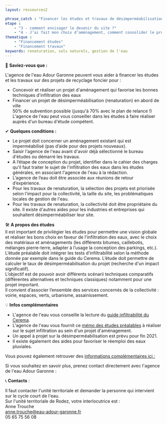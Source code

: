 ```yaml
---
layout: ressources2

phrase_catch : "Financer les études et travaux de désimperméabilisation ou amélioration de l'infiltration des eaux - Solliciter l'Agence de l'eau Adour Garonne"
etape : 
    - "3 - comment envisager le devenir du site ?"
    - "4 - J’ai fait mon choix d’aménagement, comment consolider le projet avant d’attaquer les travaux ?"
thematique :
    - "Financement études"
    - "Financement travaux"
keywords: renaturation, sols naturels, gestion de l'eau
---
```

  
🚀 **Saviez-vous que :**  
  
L'agence de l'eau Adour Garonne peuvent vous aider à financer les études et les travaux sur des projets de recyclage foncier pour :
* Concevoir et réaliser un projet d'aménagement qui favorise les bonnes techniques d'infiltration des eaux 
* Financer un projet de désimperméabilisation (renaturation) en abord de ville  
50% de subvention possible (jusqu'à 70% avec le plan de relance !)  
L'agence de l'eau peut vous conseiller dans les études à faire réaliser auprès d'un bureau d'étude compétent.

✔ **Quelques conditions :**
* Le projet doit concerner un aménagement existant qui est imperméabilisé (pas d’aide pour des projets nouveaux).
* Saisir l'agence de l'eau avant d'avoir déjà sélectionné le bureau d'études ou démarré les travaux.
* A l’étape de conception du projet, identifier dans le cahier des charges qu’il faut traiter le sujet de l'infiltration des eaux dans les études générales, en associant l'agence de l'eau à la rédaction.
* L’agence de l’eau doit être associée aux réunions de retour d’expérience.
* Pour les travaux de renaturation, la sélection des projets est priorisée selon l'impact pour la collectivité, la taille du site, les problématiques locales de gestion de l'eau.
* Pour les travaux de renaturation, la collectivité doit être propriétaire du site. Il existe d'autres aides pour les industries et entreprises qui souhaitent désimperméabiliser leur site.

🛠 **A propos des études**  
Il est important de privilégier les études pour permettre une vision globale et réaliser les bons choix en faveur de l'infiltration des eaux, avec le choix des matériaux et aménagements (les différents bitumes, caillebotis, mélanges pierre-terre, adapter à l’usage la conception des parkings, etc.).  
L’étude préalable doit intégrer les tests d’infiltrabilité selon la méthode donnée par exemple dans le guide du Cerema. L’étude doit permettre de calculer le taux de désimperméabilisation du projet (recherche d'un impact significatif).  
L’objectif est de pouvoir avoir différents scénarii techniques comparatifs (différentes alternatives et techniques classiques) notamment pour une projet important.  
Il convient d’associer l’ensemble des services concernés de la collectivité : voirie, espaces, verts, urbanisme, assainissement.  

💡 **Infos complémentaires**  
* L'agence de l'eau vous conseille la lecture du [guide infiltrabilité du Cerema](./static/Guide_infiltrabilite_des_sols.pdf). 
* L'agence de l'eau vous fournit ce [mémo des études préalables](./static/EP_Minimum_Etudes_pjt_amenagement_VD.PDF) à réaliser sur le sujet infiltration au sein d'un projet d'aménagement.
* Un appel à projet sur la désimperméabilisation est prévu pour fin 2021.
* Il existe également des aides pour favoriser le réemploi des eaux pluviales.

Vous pouvez également retrouver des [informations complémentaires ici :](https://eau-grandsudouest.fr/usages-enjeux-eau/activites-economiques-amenagements/eau-urbanisme/repenser-eau-dans-ville)  

Si vous souhaitez en savoir plus, prenez contact directement avec l'agence de l'eau Adour Garonne : 
  
📞 **Contacts** :   

Il faut contacter l'unité territoriale et demander la personne qui intervient sur le cycle court de l'eau.  
Sur l'unité territoriale de Rodez, votre interlocutrice est :  
Anne Trouche   
anne.trouche@eau-adour-garonne.fr  
05 65 75 56 08

